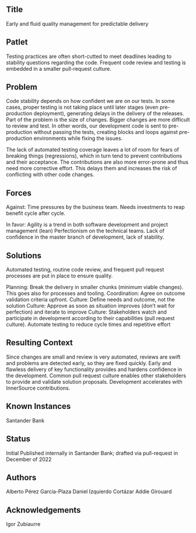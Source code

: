 ## Title

Early and fluid quality management for predictable delivery

## Patlet

Testing practices are often short-cutted to meet deadlines leading to stability questions regarding the code. Frequent code review and testing is embedded in a smaller pull-request culture. 

## Problem

Code stability depends on how confident we are on our tests. In some cases, proper testing is not taking place until later stages (even pre-production deployment), generating delays in the delivery of the releases. Part of the problem is the size of changes. Bigger changes are more difficult to review and test. In other words, our development code is sent to pre-production without passing the tests, creating blocks and loops against pre-production environments while fixing the issues.

The lack of automated testing coverage leaves a lot of room for fears of breaking things (regressions), which in turn tend to prevent contributions and their acceptance. The contributions are also more error-prone and thus need more corrective effort. This delays them and increases the risk of conflicting with other code changes.

## Forces

Against:
Time pressures by the business team.
Needs investments to reap benefit cycle after cycle.

In favor:
Agility is a trend in both software development and project management (lean)
Perfectionism on the technical teams.
Lack of confidence in the master branch of development, lack of stability.

## Solutions

Automated testing, routine code review, and frequent pull request processes are put in place to ensure quality. 

Planning: Break the delivery in smaller chunks (minimum viable changes). This goes also for processes and tooling.
Coordination: Agree on outcome validation criteria upfront.
Culture: Define needs and outcome, not the solution
Culture: Approve as soon as situation improves (don’t wait for perfection) and iterate to improve
Culture: Stakeholders watch and participate in development according to their capabilities (pull request culture).
Automate testing to reduce cycle times and repetitive effort

## Resulting Context

Since changes are small and review is very automated, reviews are swift and problems are detected early, so they are fixed quickly.
Early and flawless delivery of key functionality provides and hardens confidence in the development.
Common pull request culture enables other stakeholders to provide and validate solution proposals. Development accelerates with InnerSource contributions.

## Known Instances 

Santander Bank

## Status 

Initial
Published internally in Santander Bank; drafted via pull-request in December of 2022

## Authors

Alberto Pérez García-Plaza
Daniel Izquierdo Cortázar
Addie Girouard

## Acknowledgements 

Igor Zubiaurre
